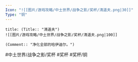 ```yaml
---
Icon: "![[图片/游戏攻略/中土世界/战争之影/奖杯/清道夫.png|30]]"
Type: "铜"
---
```

```ad-common-bronze-trophy
title: (Title:: "清道夫")
![[图片/游戏攻略/中土世界/战争之影/奖杯/清道夫.png|100]]

(Comment:: "净化全部的哈伊迪尔。")
```

#中土世界/战争之影/奖杯 #奖杯 #奖杯/铜
